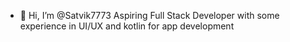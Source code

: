 - 👋 Hi, I’m @Satvik7773
Aspiring Full Stack Developer with some experience in UI/UX and kotlin for app development

